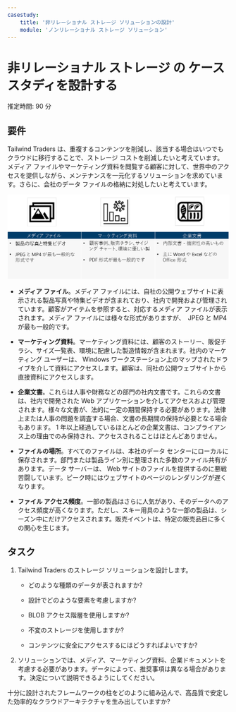```yaml
---
casestudy:
    title: '非リレーショナル ストレージ ソリューションの設計'
    module: 'ノンリレーショナル ストレージ ソリューション'
---
```

# 非リレーショナル ストレージ の ケース スタディを設計する

推定時間: 90 分

## 要件

Tailwind Traders は、重複するコンテンツを削減し、該当する場合はいつでもクラウドに移行することで、ストレージ コストを削減したいと考えています。メディア ファイルやマーケティング資料を閲覧する顧客に対して、世界中のアクセスを提供しながら、メンテナンスを一元化するソリューションを求めています。さらに、会社のデータ ファイルの格納に対処したいと考えています。 

![非リレーショナル ストレージ アーキテクチャ](media/Nonrelational%20storage.png)

 

* **メディア ファイル**。メディア ファイルには、自社の公開ウェブサイトに表示される製品写真や特集ビデオが含まれており、社内で開発および管理されています。顧客がアイテムを参照すると、対応するメディア ファイルが表示されます。メディア ファイルには様々な形式がありますが、　JPEG と MP4 が最も一般的です。 

* **マーケティング資料**。マーケティング資料には、顧客のストーリー、販促チラシ、サイズ一覧表、環境に配慮した製造情報が含まれます。社内のマーケティング ユーザーは、 Windows ワークステーション上のマップされたドライブを介して資料にアクセスします。顧客は、同社の公開ウェブサイトから直接資料にアクセスします。

* **企業文書**。これらは人事や財務などの部門の社内文書です。これらの文書は、社内で開発された Web アプリケーションを介してアクセスおよび管理されます。様々な文書が、法的に一定の期間保持する必要があります。法律上または人事の問題を調査する場合、文書の長期間の保持が必要となる場合もあります。  1 年以上経過しているほとんどの企業文書は、コンプライアンス上の理由でのみ保持され、アクセスされることはほとんどありません。

* **ファイルの場所**。すべてのファイルは、本社のデータ センターにローカルに保存されます。部門または製品ライン別に整理された多数のファイル共有があります。データ サーバーは、 Web サイトのファイルを提供するのに悪戦苦闘しています。ピーク時にはウェブサイトのページのレンダリングが遅くなります。 

* **ファイル アクセス頻度**。一部の製品はさらに人気があり、そのデータへのアクセス頻度が高くなります。ただし、スキー用具のような一部の製品は、シーズン中にだけアクセスされます。販売イベントは、特定の販売品目に多くの関心を生じます。 

## タスク

1. Tailwind Traders のストレージ ソリューションを設計します。 

      * どのような種類のデータが表されますか? 

      * 設計でどのような要素を考慮しますか?

      * BLOB アクセス階層を使用しますか?

      * 不変のストレージを使用しますか?

      * コンテンツに安全にアクセスするにはどうすればよいですか?

2.  ソリューションでは、メディア、マーケティング資料、企業ドキュメントを考慮する必要があります。データによって、推奨事項は異なる場合があります。決定について説明できるようにしてください。 

十分に設計されたフレームワークの柱をどのように組み込んで、高品質で安定した効率的なクラウドアーキテクチャを生み出していますか?
